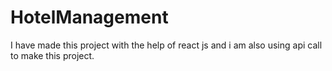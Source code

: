 # HotelManagement
I have made this project with the help of react js and i am also using api call to make this project.
